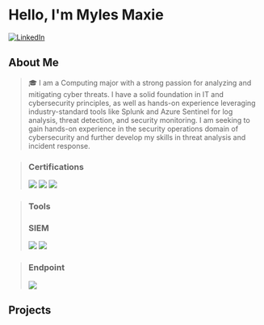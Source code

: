 # Hello, I'm Myles Maxie

[![LinkedIn](https://img.shields.io/badge/LinkedIn-Connect-blue?style=flat-square&logo=linkedin)](https://www.linkedin.com/in/milesmaxie/)

## About Me  

> 🎓 I am a Computing major with a strong passion for analyzing and mitigating cyber threats. I have a solid foundation in IT and cybersecurity principles, as well as hands-on experience leveraging industry-standard tools like Splunk and Azure Sentinel for log analysis, threat detection, and security monitoring. I am seeking to gain hands-on experience in the security operations domain of cybersecurity and further develop my skills in threat analysis and incident response.


> ### Certifications
> <img src="https://img.shields.io/badge/-Network%2B-FF0000?&style=for-the-badge&logo=CompTIA&logoColor=white" />
> <img src="https://img.shields.io/badge/-Security%2B-FF0000?&style=for-the-badge&logo=CompTIA&logoColor=white" />
> <img src="https://img.shields.io/badge/-Azure%20Fundamentals (In Progress)-0078D4?&style=for-the-badge&logo=Microsoft%20Azure&logoColor=white" />

> ### Tools
> ### SIEM
> <img src="https://img.shields.io/badge/-Microsoft_Sentinel-0078D4?&style=for-the-badge&logo=Microsoft&logoColor=white" />
> <img src="https://img.shields.io/badge/-Splunk-000000?&style=for-the-badge&logo=Splunk&logoColor=white" />

> ### Endpoint
>  <img src="https://img.shields.io/badge/-Microsoft_Defender_for_Endpoint-00A4EF?&style=for-the-badge&logo=Microsoft&logoColor=white" />



## Projects  






